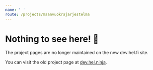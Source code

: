 ```yaml
---
name: ' '
route: /projects/maanvuokrajarjestelma
---
```


# Nothing to see here! 👀

The project pages are no longer maintained on the new dev.hel.fi site.

You can visit the old project page at [dev.hel.ninja](https://dev.hel.ninja/projects/maanvuokrajarjestelma).